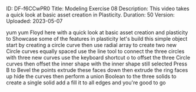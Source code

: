 ID: DF-f6CCwPR0
Title: Modeling Exercise 08
Description: This video takes a quick look at basic asset creation in Plasticity.
Duration: 50
Version: 
Uploaded: 2023-05-07

yum yum
Floyd here with a quick look at basic
asset creation and plasticity to
Showcase some of the features in
plasticity let's build this simple
object start by creating a circle curve
then use radial array to create two new
Circle curves equally spaced use the
line tool to connect the three circles
with three new curves use the keyboard
shortcut o to offset the three Circle
curves
then offset the inner shape
with the inner shape still selected
Press B to Bevel the points
extrude these faces down
then extrude the ring faces up
hide the curves then perform a union
Boolean to the three solids to create a
single solid
add a fill it to all edges and you're
good to go

